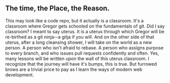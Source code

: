 ## The time, the Place, the Reason.

This may look like a code repo, but it actually is a classroom. It's a
classroom where Gregor gets schooled on the fundamentals of git. Did I
say classroom? I meant to say uterus. It is a uterus through which
Gregor will be re-birthed as a git ninja--a gitja if you will. And on
the other side of that uterus, after a long cleansing shower, I will
take on the world as a new person. A person who isn't afraid to
rebase. A person who assigns purpose to every branch, and who issues
pull requests confidently and often. Yes, many lessons will be written
upon the wall of this uterus classroom. I recognize that the journey
will have it's bumps, this is true. But furrowed brows are a trivial
price to pay as I learn the ways of modern web development.